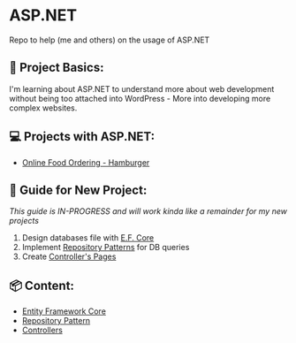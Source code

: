# ASP.NET
Repo to help (me and others) on the usage of ASP.NET

## 📝 Project Basics:
I'm learning about ASP.NET to understand more about web development without being too attached into WordPress - More into developing more complex websites.

## 💻 Projects with ASP.NET:
- [Online Food Ordering - Hamburger](https://github.com/raphaelfrei/hamburger-website)

## 📒 Guide for New Project:
*This guide is IN-PROGRESS and will work kinda like a remainder for my new projects*
1. Design databases file with [E.F. Core](https://github.com/raphaelfrei/asp-net/blob/main/ef-code.md)
2. Implement [Repository Patterns](https://github.com/raphaelfrei/asp-net/blob/main/repository-pattern.md) for DB queries
3. Create [Controller's Pages](https://github.com/raphaelfrei/asp-net/blob/main/controllers.md)

## 📦 Content:
- [Entity Framework Core](https://github.com/raphaelfrei/asp-net/blob/main/ef-code.md)
- [Repository Pattern](https://github.com/raphaelfrei/asp-net/blob/main/repository-pattern.md)
- [Controllers](https://github.com/raphaelfrei/asp-net/blob/main/controllers.md)
